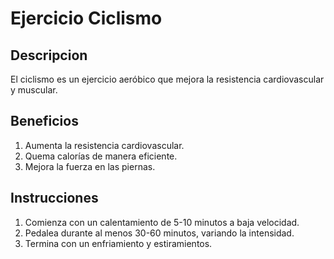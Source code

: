 # Ejercicio Ciclismo

## Descripcion
El ciclismo es un ejercicio aeróbico que mejora la resistencia cardiovascular y muscular.

## Beneficios 
1. Aumenta la resistencia cardiovascular.
2. Quema calorías de manera eficiente.
3. Mejora la fuerza en las piernas.

## Instrucciones
1. Comienza con un calentamiento de 5-10 minutos a baja velocidad.
2. Pedalea durante al menos 30-60 minutos, variando la intensidad.
3. Termina con un enfriamiento y estiramientos.
